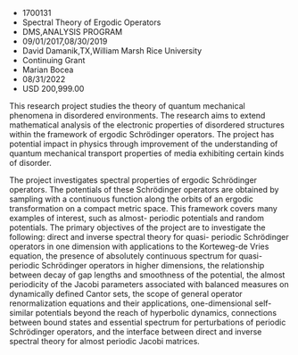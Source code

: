 
* 1700131
* Spectral Theory of Ergodic Operators
* DMS,ANALYSIS PROGRAM
* 09/01/2017,08/30/2019
* David Damanik,TX,William Marsh Rice University
* Continuing Grant
* Marian Bocea
* 08/31/2022
* USD 200,999.00

This research project studies the theory of quantum mechanical phenomena in
disordered environments. The research aims to extend mathematical analysis of
the electronic properties of disordered structures within the framework of
ergodic Schrödinger operators. The project has potential impact in physics
through improvement of the understanding of quantum mechanical transport
properties of media exhibiting certain kinds of disorder.

The project investigates spectral properties of ergodic Schrödinger operators.
The potentials of these Schrödinger operators are obtained by sampling with a
continuous function along the orbits of an ergodic transformation on a compact
metric space. This framework covers many examples of interest, such as almost-
periodic potentials and random potentials. The primary objectives of the project
are to investigate the following: direct and inverse spectral theory for quasi-
periodic Schrödinger operators in one dimension with applications to the
Korteweg-de Vries equation, the presence of absolutely continuous spectrum for
quasi-periodic Schrödinger operators in higher dimensions, the relationship
between decay of gap lengths and smoothness of the potential, the almost
periodicity of the Jacobi parameters associated with balanced measures on
dynamically defined Cantor sets, the scope of general operator renormalization
equations and their applications, one-dimensional self-similar potentials beyond
the reach of hyperbolic dynamics, connections between bound states and essential
spectrum for perturbations of periodic Schrödinger operators, and the interface
between direct and inverse spectral theory for almost periodic Jacobi matrices.
